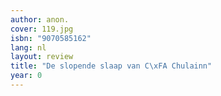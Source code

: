 ```yaml
---
author: anon.
cover: 119.jpg
isbn: "9070585162"
lang: nl
layout: review
title: "De slopende slaap van C\xFA Chulainn"
year: 0
---
```

